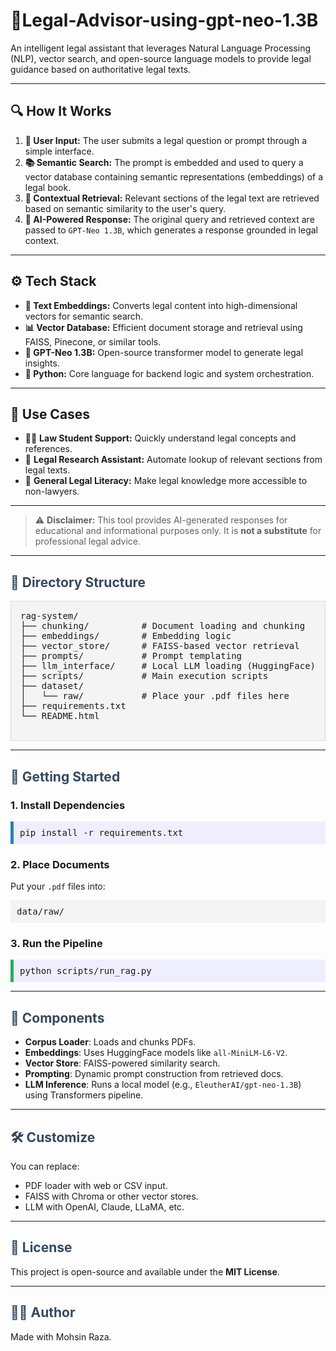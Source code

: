 <h1>🧠Legal-Advisor-using-gpt-neo-1.3B</h1>

<p>An intelligent legal assistant that leverages Natural Language Processing (NLP), vector search, and open-source language models to provide legal guidance based on authoritative legal texts.</p>

<hr/>

<h2>🔍 How It Works</h2>

<ol>
  <li><strong>💬 User Input:</strong> The user submits a legal question or prompt through a simple interface.</li>
  <li><strong>📚 Semantic Search:</strong> The prompt is embedded and used to query a vector database containing semantic representations (embeddings) of a legal book.</li>
  <li><strong>📖 Contextual Retrieval:</strong> Relevant sections of the legal text are retrieved based on semantic similarity to the user's query.</li>
  <li><strong>🧠 AI-Powered Response:</strong> The original query and retrieved context are passed to <code>GPT-Neo 1.3B</code>, which generates a response grounded in legal context.</li>
</ol>

<hr/>

<h2>⚙️ Tech Stack</h2>

<ul>
  <li><strong>🧾 Text Embeddings:</strong> Converts legal content into high-dimensional vectors for semantic search.</li>
  <li><strong>📊 Vector Database:</strong> Efficient document storage and retrieval using FAISS, Pinecone, or similar tools.</li>
  <li><strong>🧠 GPT-Neo 1.3B:</strong> Open-source transformer model to generate legal insights.</li>
  <li><strong>🐍 Python:</strong> Core language for backend logic and system orchestration.</li>
</ul>

<hr/>

<h2>💼 Use Cases</h2>

<ul>
  <li>🧑‍🎓 <strong>Law Student Support:</strong> Quickly understand legal concepts and references.</li>
  <li>🧾 <strong>Legal Research Assistant:</strong> Automate lookup of relevant sections from legal texts.</li>
  <li>🧠 <strong>General Legal Literacy:</strong> Make legal knowledge more accessible to non-lawyers.</li>
</ul>

<hr/>

<blockquote>
  ⚠️ <strong>Disclaimer:</strong> This tool provides AI-generated responses for educational and informational purposes only. It is <strong>not a substitute</strong> for professional legal advice.
</blockquote>


<hr>

   <h2 style="color: #34495e;">📁 Directory Structure</h2>
   <pre style="background: #f4f4f4; padding: 15px; border: 1px solid #ddd;">
rag-system/
├── chunking/          # Document loading and chunking
├── embeddings/        # Embedding logic
├── vector_store/      # FAISS-based vector retrieval
├── prompts/           # Prompt templating
├── llm_interface/     # Local LLM loading (HuggingFace)
├── scripts/           # Main execution scripts
├── dataset/
│   └── raw/           # Place your .pdf files here
├── requirements.txt
└── README.html
    </pre>

   <hr>

   <h2 style="color: #34495e;">🚀 Getting Started</h2>

   <h3>1. Install Dependencies</h3>
    <pre style="background: #eef; padding: 10px; border-left: 5px solid #2980b9;">pip install -r requirements.txt</pre>

   <h3>2. Place Documents</h3>
    <p>Put your <code>.pdf</code> files into:</p>
    <pre style="background: #f4f4f4; padding: 10px;">data/raw/</pre>

   <h3>3. Run the Pipeline</h3>
    <pre style="background: #eef; padding: 10px; border-left: 5px solid #27ae60;">python scripts/run_rag.py</pre>

   <hr>

   <h2 style="color: #34495e;">📌 Components</h2>
    <ul>
        <li><strong>Corpus Loader</strong>: Loads and chunks PDFs.</li>
        <li><strong>Embeddings</strong>: Uses HuggingFace models like <code>all-MiniLM-L6-V2</code>.</li>
        <li><strong>Vector Store</strong>: FAISS-powered similarity search.</li>
        <li><strong>Prompting</strong>: Dynamic prompt construction from retrieved docs.</li>
        <li><strong>LLM Inference</strong>: Runs a local model (e.g., <code>EleutherAI/gpt-neo-1.3B</code>) using Transformers pipeline.</li>
    </ul>

   <hr>

   <h2 style="color: #34495e;">🛠 Customize</h2>
    <p>You can replace:</p>
    <ul>
        <li>PDF loader with web or CSV input.</li>
        <li>FAISS with Chroma or other vector stores.</li>
        <li>LLM with OpenAI, Claude, LLaMA, etc.</li>
    </ul>

   <hr>

   <h2 style="color: #34495e;">📜 License</h2>
    <p>This project is open-source and available under the <strong>MIT License</strong>.</p>

   <hr>

   <h2 style="color: #34495e;">👨‍💻 Author</h2>
    <p>Made with Mohsin Raza.</p>
